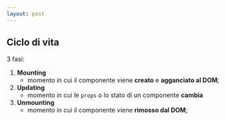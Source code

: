 ```yaml
---
layout: post
---
```


## Ciclo di vita

3 fasi:
1. **Mounting**
    - momento in cui il componente viene **creato** e **agganciato al DOM**; 
2. **Updating**
    - momento in cui le `props` o lo stato di un componente **cambia**
3. **Unmounting**
    - momento in cui il componente viene **rimosso dal DOM**;
